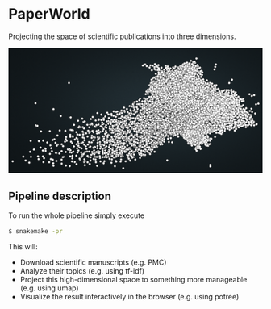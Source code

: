 # PaperWorld

Projecting the space of scientific publications into three dimensions.

![exemplary pointcloud](docs/pointcloud.png)

## Pipeline description

To run the whole pipeline simply execute

```bash
$ snakemake -pr
```

This will:

* Download scientific manuscripts (e.g. PMC)
* Analyze their topics (e.g. using tf-idf)
* Project this high-dimensional space to something more manageable (e.g. using umap)
* Visualize the result interactively in the browser (e.g. using potree)
